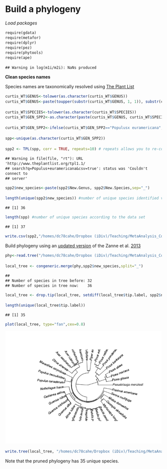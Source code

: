 Build a phylogeny
================

*Load packages*

    require(gdata)
    require(metafor)
    require(dplyr)
    require(pez)
    require(phytools)
    require(ape)

    ## Warning in log(m1i/m2i): NaNs produced

**Clean species names**

Species names are taxonomically resolved using [The Plant List](http://www.theplantlist.org/)

``` r
curtis_WT$GENUS<-tolower(as.character(curtis_WT$GENUS))
curtis_WT$GENUS<-paste(toupper(substr(curtis_WT$GENUS, 1, 1)), substr(curtis_WT$GENUS, 2, nchar(curtis_WT$GENUS)), sep="")

curtis_WT$SPECIES<-tolower(as.character(curtis_WT$SPECIES))
curtis_WT$GEN_SPP2<-as.character(paste(curtis_WT$GENUS, curtis_WT$SPECIES,sep=" "))

curtis_WT$GEN_SPP2<-ifelse(curtis_WT$GEN_SPP2=="Populusx euramericana","Populus × euramericana",curtis_WT$GEN_SPP2)

spp<-unique(as.character(curtis_WT$GEN_SPP2))

spp2 <- TPL(spp, corr = TRUE, repeats=10) # repeats allows you to re-connect to the TPL server
```

    ## Warning in file(file, "rt"): URL 'http://www.theplantlist.org/tpl1.1/
    ## search?q=Populus+euramericana&csv=true': status was 'Couldn't connect to
    ## server'

``` r
spp2$new_species<-paste(spp2$New.Genus, spp2$New.Species,sep="_")

length(unique(spp2$new_species)) #number of unique species identified via TPL
```

    ## [1] 36

``` r
length(spp) #number of unique species according to the data set
```

    ## [1] 37

``` r
write.csv(spp2,"/homes/dc78cahe/Dropbox (iDiv)/Teaching/MetaAnalysis_Course/pages/Day4_files/TPL_sppnames.csv",row.names=F)
```

Build phylogeny using an [updated version](https://academic.oup.com/jpe/article/9/2/233/2928108/An-updated-megaphylogeny-of-plants-a-tool-for) of the Zanne et al. [2013](http://datadryad.org/resource/doi:10.5061/dryad.63q27)

``` r
phy<-read.tree("/homes/dc78cahe/Dropbox (iDiv)/Teaching/MetaAnalysis_Course/pages/Day4_files/PhytoPhylo.tre")

local_tree <- congeneric.merge(phy,spp2$new_species,split="_")
```

    ## 
    ## Number of species in tree before: 32
    ## Number of species in tree now:    36

``` r
local_tree <- drop.tip(local_tree, setdiff(local_tree$tip.label, spp2$new_species))

length(unique(local_tree$tip.label))
```

    ## [1] 35

``` r
plot(local_tree, type="fan",cex=0.8)
```

![](Day4_extra_files/figure-markdown_github-ascii_identifiers/phyloo-1.png)

``` r
write.tree(local_tree, "/homes/dc78cahe/Dropbox (iDiv)/Teaching/MetaAnalysis_Course/pages/Day4_files/Curtis_phylogeny.tre")
```

Note that the pruned phylogeny has 35 unique species.

